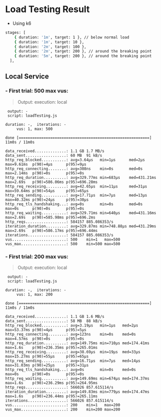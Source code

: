 # Load Testing Result

- Using k6

```sh
stages: [
    { duration: '1m', target: 1 }, // below normal load
    { duration: '1m', target: 10 },
    { duration: '2m', target: 100 },
    { duration: '2m', target: 200 }, // around the breaking point
    { duration: '5m', target: 200 }, // around the breaking point
  ],
```

## Local Service

### - First trial: 500 max vus:

> Output:
> execution: local

     output: -
     script: loadTesting.js

    duration: -,  iterations: -
         vus: 1, max: 500

    done [==========================================================] 11m0s / 11m0s

    data_received..............: 1.1 GB 1.7 MB/s
    data_sent..................: 60 MB  91 kB/s
    http_req_blocked...........: avg=3.64µs   min=1µs      med=2µs      max=9.61ms  p(90)=4µs      p(95)=9µs
    http_req_connecting........: avg=308ns    min=0s       med=0s       max=2.14ms  p(90)=0s       p(95)=0s
    http_req_duration..........: avg=329.77ms min=683µs    med=431.21ms max=2.69s   p(90)=586.06ms p(95)=696.28ms
    http_req_receiving.........: avg=42.65µs  min=11µs     med=31µs     max=59.64ms p(90)=54µs     p(95)=65µs
    http_req_sending...........: avg=17.71µs  min=7µs      med=13µs     max=40.32ms p(90)=24µs     p(95)=30µs
    http_req_tls_handshaking...: avg=0s       min=0s       med=0s       max=0s      p(90)=0s       p(95)=0s
    http_req_waiting...........: avg=329.71ms min=640µs    med=431.16ms max=2.69s   p(90)=585.98ms p(95)=696.2ms
    http_reqs..................: 584157 885.086353/s
    iteration_duration.........: avg=329.87ms min=748.88µs med=431.29ms max=2.69s   p(90)=586.17ms p(95)=696.44ms
    iterations.................: 584157 885.086353/s
    vus........................: 500    min=1   max=500
    vus_max....................: 500    min=500 max=500

### - First trial: 200 max vus:

> Output:
> execution: local

     output: -
     script: loadTesting.js

    duration: -,  iterations: -
         vus: 1, max: 200

    done [==========================================================] 11m0s / 11m0s

    data_received..............: 1.1 GB 1.6 MB/s
    data_sent..................: 58 MB  88 kB/s
    http_req_blocked...........: avg=3.19µs   min=1µs   med=2µs      max=53.37ms p(90)=4µs      p(95)=5µs
    http_req_connecting........: avg=123ns    min=0s    med=0s       max=4.57ms  p(90)=0s       p(95)=0s
    http_req_duration..........: avg=149.75ms min=710µs med=174.41ms max=1.6s    p(90)=236.35ms p(95)=265.01ms
    http_req_receiving.........: avg=38.69µs  min=19µs  med=33µs     max=15.27ms p(90)=55µs     p(95)=65µs
    http_req_sending...........: avg=16.71µs  min=7µs   med=14µs     max=31.03ms p(90)=25µs     p(95)=31µs
    http_req_tls_handshaking...: avg=0s       min=0s    med=0s       max=0s      p(90)=0s       p(95)=0s
    http_req_waiting...........: avg=149.69ms min=674µs med=174.37ms max=1.6s    p(90)=236.29ms p(95)=264.95ms
    http_reqs..................: 566026 857.615114/s
    iteration_duration.........: avg=149.83ms min=779µs med=174.47ms max=1.6s    p(90)=236.44ms p(95)=265.11ms
    iterations.................: 566026 857.615114/s
    vus........................: 200    min=1   max=200
    vus_max....................: 200    min=200 max=200
